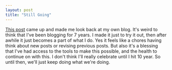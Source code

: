 ```yaml
---
layout: post
title: "Still Going"
---
```


[This post](https://news.ycombinator.com/item?id=41646531) came up and made me look back at my own blog. It's weird to think that I've been blogging for 7 years. I made it just to try it out, then after awhile it just becomes a part of what I do. Yes it feels like a chores having think about new posts or revising previous posts. But also it's a blessing that I've had access to the tools to make this possible, and the health to continue on with this. I don't think I'll really celebrate until I hit 10 year.  So until then, we'll just keep doing what we're doing.
